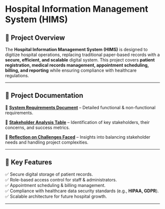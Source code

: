 # Hospital Information Management System (HIMS)  

## 📌 Project Overview  
The **Hospital Information Management System (HIMS)** is designed to digitize hospital operations, replacing traditional paper-based records with a **secure, efficient, and scalable** digital system. This project covers **patient registration, medical records management, appointment scheduling, billing, and reporting** while ensuring compliance with healthcare regulations.  

---

## 📂 Project Documentation  

🔹 **[System Requirements Document](https://github.com/NkosiMbele2/Hospital-Information-Management-System/blob/49fb9a24b7ef0a6e6e8712c22900fa476d03cdab/System%20Requirements%20Document.md)** – Detailed functional & non-functional requirements.  

🔹 **[Stakeholder Analysis Table](https://github.com/NkosiMbele2/Hospital-Information-Management-System/blob/49fb9a24b7ef0a6e6e8712c22900fa476d03cdab/Stakeholder%20Analysis%20Table.md)** – Identification of key stakeholders, their concerns, and success metrics.  

🔹 **[Reflection on Challenges Faced](https://github.com/NkosiMbele2/Hospital-Information-Management-System/blob/49fb9a24b7ef0a6e6e8712c22900fa476d03cdab/Reflection.md)** – Insights into balancing stakeholder needs and handling project complexities.  

---

## 🚀 Key Features  
✅ Secure digital storage of patient records.  
✅ Role-based access control for staff & administrators.  
✅ Appointment scheduling & billing management.  
✅ Compliance with healthcare data security standards (e.g., **HIPAA, GDPR**).  
✅ Scalable architecture for future hospital growth.  

---


